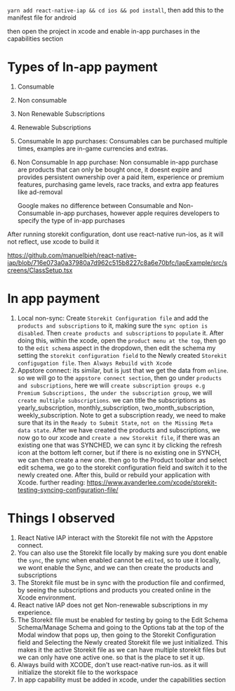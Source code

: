 `yarn add react-native-iap && cd ios && pod install`, then add this
<uses-permission android:name="com.android.vending.BILLING" /> to the manifest file for android

then open the project in xcode and enable in-app purchases in the capabilities section

# Types of In-app payment

1. Consumable
2. Non consumable
3. Non Renewable Subscriptions
4. Renewable Subscriptions
5. Consumable In app purchases: Consumables can be purchased multiple times, examples are in-game currencies and extras.
6. Non Consumable In app purchase: Non consumable in-app purchase are products that can only be bought once, it doesnt expire and provides persistent ownership over a paid item, experience or premium features, purchasing game levels, race tracks, and extra app features like ad-removal

   Google makes no difference between Consumable and Non-Consumable in-app purchases, however apple requires developers to specify the type of in-app purchases

After running storekit configuration, dont use react-native run-ios, as it will not reflect, use xcode to build it

https://github.com/manuelbieh/react-native-iap/blob/716e073a0a37980a7d962c515b8227c8a6e70bfc/IapExample/src/screens/ClassSetup.tsx

# In app payment

1. Local non-sync: Create `Storekit Configuration file` and add the `products and subscriptions` to it, making sure the `sync option is disabled`. Then `create products and subscriptions` to `populate` it. After doing this, within the xcode, open the `product menu at the top`, then go to the `edit schema` aspect in the dropdown, then edit the schema my setting the `storekit configuration field` to the Newly created `Storekit configugation file`. `Then Always Rebuild with Xcode`
2. Appstore connect: its similar, but is just that we get the data from `online`. so we will go to the `appstore connect section`, then go under `products and subscriptions`, here we will `create subscription groups e.g Premium Subscriptions, `the `under the subscription group`, we will `create multiple subscriptions`. we can title the subscriptions as yearly_subscription, monthly_subscription, two_month_subscription, weekly_subscription. Note to get a subscription ready, we need to make sure that its in the `Ready to Submit State`, `not on the Missing Meta data state`. After we have created the products and subscriptions, we now go to our xcode and `create a new Storekit file`, if there was an existing one that was SYNCHED, we can sync it by clicking the refresh icon at the bottom left corner, but if there is no existing one in SYNCH, we can then create a new one. then go to the Product toolbar and select edit schema, we go to the storekit configuration field and switch it to the newly created one. After this, build or rebuild your application with Xcode. further reading: https://www.avanderlee.com/xcode/storekit-testing-syncing-configuration-file/

# Things I observed

1. React Native IAP interact with the Storekit file not with the Appstore connect.
2. You can also use the Storekit file locally by making sure you dont enable the `sync`, the sync when enabled cannot be `edited`, so to use it locally, we wont enable the Sync, and we can then create the products and subscriptions
3. The Storekit file must be in sync with the production file and confirmed, by seeing the subscriptions and products you created online in the Xcode environment.
4. React native IAP does not get Non-renewable subscriptions in my experience.
5. The Storekit file must be enabled for testing by going to the Edit Schema Schema/Manage Schema and going to the Options tab at the top of the Modal window that pops up, then going to the Storekit Configuration field and Selecting the Newly created Storekit file we just initialized. This makes it the active Storekit file as we can have multiple storekit files but we can only have one active one. so that is the place to set it up.
6. Always build with XCODE, don't use react-native run-ios. as it will initialize the storekit file to the workspace
7. In app capability must be added in xcode, under the capabilities section
